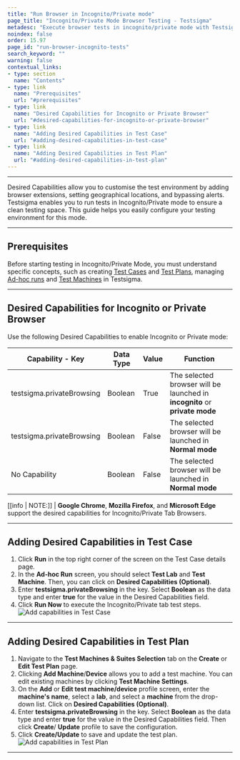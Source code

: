 ```yaml
---
title: "Run Browser in Incognito/Private mode"
page_title: "Incognito/Private Mode Browser Testing - Testsigma"
metadesc: "Execute browser tests in incognito/private mode with Testsigma for secure and confidential testing environments, safeguarding your web application's privacy."
noindex: false
order: 15.97
page_id: "run-browser-incognito-tests"
search_keyword: ""
warning: false
contextual_links:
- type: section
  name: "Contents"
- type: link
  name: "Prerequisites"
  url: "#prerequisites"
- type: link
  name: "Desired Capabilities for Incognito or Private Browser"
  url: "#desired-capabilities-for-incognito-or-private-browser"  
- type: link
  name: "Adding Desired Capabilities in Test Case"
  url: "#adding-desired-capabilities-in-test-case"
- type: link
  name: "Adding Desired Capabilities in Test Plan"
  url: "#adding-desired-capabilities-in-test-plan"
---
```


---
Desired Capabilities allow you to customise the test environment by adding browser extensions, setting geographical locations, and bypassing alerts. Testsigma enables you to run tests in Incognito/Private mode to ensure a clean testing space. This guide helps you easily configure your testing environment for this mode.

---

## **Prerequisites**

Before starting testing in Incognito/Private Mode, you must understand specific concepts, such as creating [Test Cases](https://testsigma.com/docs/test-cases/manage/add-edit-delete/) and [Test Plans](https://testsigma.com/docs/test-management/test-plans/overview/), managing [Ad-hoc runs](https://testsigma.com/docs/runs/adhoc-runs/) and [Test Machines](https://testsigma.com/docs/test-management/test-plans/manage-test-machines/) in Testsigma.

---

## **Desired Capabilities for Incognito or Private Browser**

Use the following Desired Capabilities to enable Incognito or Private mode:

|Capability - Key|Data Type|Value|Function|
|---|---|---|---|
|testsigma.privateBrowsing|Boolean|True|The selected browser will be launched in **incognito** or **private mode**|
|testsigma.privateBrowsing|Boolean|False|The selected browser will be launched in **Normal mode**|
|No Capability|Boolean|False|The selected browser will be launched in **Normal mode**| 

[[info | NOTE:]]
| **Google Chrome**, **Mozilla Firefox**, and **Microsoft Edge** support the desired capabilities for Incognito/Private Tab Browsers.

---

## **Adding Desired Capabilities in Test Case**

1. Click **Run** in the top right corner of the screen on the Test Case details page.
2. In the **Ad-hoc Run** screen, you should select **Test Lab** and **Test Machine**. Then, you can click on **Desired Capabilities (Optional)**.
3. Enter **testsigma.privateBrowsing** in the key. Select **Boolean** as the data type and enter **true** for the value in the Desired Capabilities field.
4. Click **Run Now** to execute the Incognito/Private tab test steps. ![Add capabilities in Test Case](https://s3.amazonaws.com/static-docs.testsigma.com/new_images/projects/applications/adding_ic_testcase.gif)

---

## **Adding Desired Capabilities in Test Plan**

1. Navigate to the **Test Machines & Suites Selection** tab on the **Create** or **Edit Test Plan** page.
2. Clicking **Add Machine**/**Device** allows you to add a test machine. You can edit existing machines by clicking **Test Machine Settings**.
3. On the **Add** or **Edit test machine/device** profile screen, enter the **machine's name**, select a **lab**, and select a **machine** from the drop-down list. Click on **Desired Capabilities (Optional)**.
4. Enter **testsigma.privateBrowsing** in the key. Select **Boolean** as the data type and enter **true** for the value in the Desired Capabilities field. Then click **Create**/ **Update** profile to save the configuration.
5. Click **Create/Update** to save and update the test plan. ![Add capabilities in Test Plan](https://s3.amazonaws.com/static-docs.testsigma.com/new_images/projects/applications/adding_ic_testplan.gif)

---
